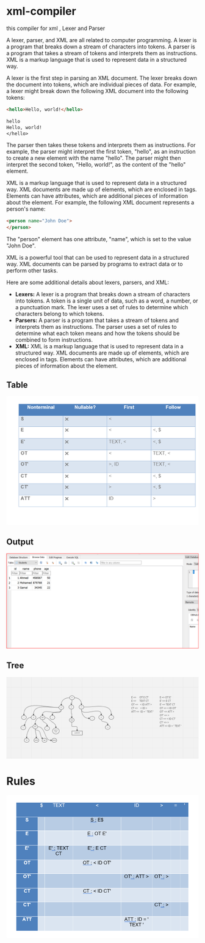 # xml-compiler
this compiler for xml , Lexer and Parser


A lexer, parser, and XML are all related to computer programming. A lexer is a program that breaks down a stream of characters into tokens. A parser is a program that takes a stream of tokens and interprets them as instructions. XML is a markup language that is used to represent data in a structured way.

A lexer is the first step in parsing an XML document. The lexer breaks down the document into tokens, which are individual pieces of data. For example, a lexer might break down the following XML document into the following tokens:

```html
<hello>Hello, world!</hello>
```

```
hello
Hello, world!
</hello>
```

The parser then takes these tokens and interprets them as instructions. For example, the parser might interpret the first token, "hello", as an instruction to create a new element with the name "hello". The parser might then interpret the second token, "Hello, world!", as the content of the "hello" element.

XML is a markup language that is used to represent data in a structured way. XML documents are made up of elements, which are enclosed in tags. Elements can have attributes, which are additional pieces of information about the element. For example, the following XML document represents a person's name:

```html
<person name="John Doe">
</person>
```

The "person" element has one attribute, "name", which is set to the value "John Doe".

XML is a powerful tool that can be used to represent data in a structured way. XML documents can be parsed by programs to extract data or to perform other tasks.

Here are some additional details about lexers, parsers, and XML:

* **Lexers:** A lexer is a program that breaks down a stream of characters into tokens. A token is a single unit of data, such as a word, a number, or a punctuation mark. The lexer uses a set of rules to determine which characters belong to which tokens.
* **Parsers:** A parser is a program that takes a stream of tokens and interprets them as instructions. The parser uses a set of rules to determine what each token means and how the tokens should be combined to form instructions.
* **XML:** XML is a markup language that is used to represent data in a structured way. XML documents are made up of elements, which are enclosed in tags. Elements can have attributes, which are additional pieces of information about the element.



## Table
![Image alt text](https://github.com/gamalahmed3265/xml-compiler/blob/version2/image/1.png)
## Output
![Image alt text](https://github.com/gamalahmed3265/xml-compiler/blob/version2/image/output.png)
## Tree
![Image alt text](https://github.com/gamalahmed3265/xml-compiler/blob/version2/image/drawing.png)
# Rules
![Image alt text](https://github.com/gamalahmed3265/xml-compiler/blob/version2/image/2022-12-22-20-23-54.png)
